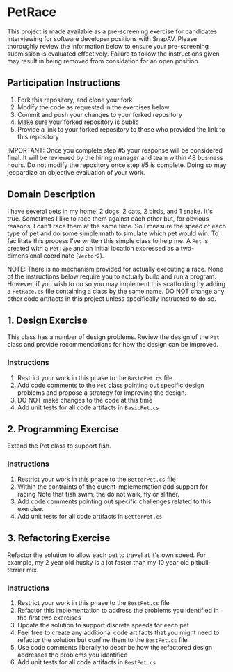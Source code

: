 # PetRace

This project is made available as a pre-screening exercise for candidates interviewing for software developer positions with SnapAV. Please thoroughly review the information below to ensure your pre-screening submission is evaluated effectively. Failure to follow the instructions given may result in being removed from considation for an open position.

## Participation Instructions

1. Fork this repository, and clone your fork
2. Modify the code as requested in the exercises below
3. Commit and push your changes to your forked repository
4. Make sure your forked repository is public
5. Provide a link to your forked repository to those who provided the link to this repository

IMPORTANT: Once you complete step #5 your response will be considered final.  It will be reviewed by the hiring manager and team within 48 business hours. Do not modify the repository once step #5 is complete. Doing so may jeopardize an objective evaluation of your work.

## Domain Description

I have several pets in my home: 2 dogs, 2 cats, 2 birds, and 1 snake. It's true. Sometimes I like to race them against each other but, for obvious reasons, I can't race them at the same time. So I measure the speed of each type of pet and do some simple math to simulate which pet would win. To facilitate this process I've written this simple class to help me. A `Pet` is created with a `PetType` and an initial location expressed as a two-dimensional coordinate (`Vector2`). 

NOTE: There is no mechanism provided for actually executing a race. None of the instructions below require you to actually build and run a program. However, if you wish to do so you may implement this scaffolding by adding a `PetRace.cs` file containing a class by the same name. DO NOT change any other code artifacts in this project unless specifically instructed to do so.

## 1. Design Exercise

This class has a number of design problems. Review the design of the `Pet` class and provide recommendations for how the design can be improved.

### Instructions
1. Restrict your work in this phase to the `BasicPet.cs` file
3. Add code comments to the `Pet` class pointing out specific design problems and propose a strategy for improving the design.
4. DO NOT make changes to the code at this time 
4. Add unit tests for all code artifacts in `BasicPet.cs`

## 2. Programming Exercise

Extend the Pet class to support fish.

### Instructions
1. Restrict your work in this phase to the `BetterPet.cs` file
2. Within the contraints of the curent implementation add support for racing Note that fish swim, the do not walk, fly or slither.
3. Add code comments pointing out specific challenges related to this exercise. 
4. Add unit tests for all code artifacts in `BetterPet.cs`

## 3. Refactoring Exercise

Refactor the solution to allow each pet to travel at it's own speed. For example, my 2 year old husky is a lot faster than my 10 year old pitbull-terrier mix. 

### Instructions
1. Restrict your work in this phase to the `BestPet.cs` file
2. Refactor this implementation to address the problems you identified in the first two exercises
3. Update the solution to support discrete speeds for each pet 
4. Feel free to create any additional code artifacts that you might need to refactor the solution but confine them to the `BestPet.cs` file
5. Use code comments liberally to describe how the refactored design addresses the problems you identified 
6. Add unit tests for all code artifacts in `BestPet.cs`
